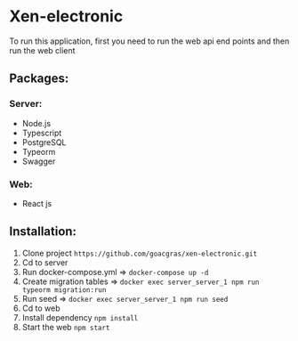 # Xen-electronic

To run this application, first you need to run the web api end points and then run the web client

## Packages:
### Server:
- Node.js
- Typescript
- PostgreSQL
- Typeorm
- Swagger

### Web:
- React js

## Installation:
1. Clone project `https://github.com/goacgras/xen-electronic.git`
2. Cd to server
3. Run docker-compose.yml => `docker-compose up -d`
4. Create migration tables => `docker exec server_server_1 npm run typeorm migration:run`
5. Run seed => `docker exec server_server_1 npm run seed`
6. Cd to web
7. Install dependency `npm install`
8. Start the web `npm start`
